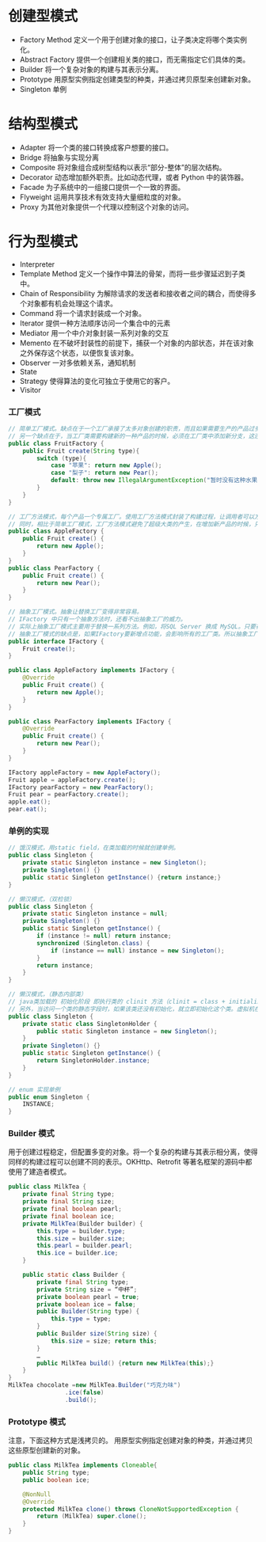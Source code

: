 # 创建型模式

- Factory Method 定义一个用于创建对象的接口，让子类决定将哪个类实例化。
- Abstract Factory 提供一个创建相关类的接口，而无需指定它们具体的类。
- Builder 将一个复杂对象的构建与其表示分离。
- Prototype 用原型实例指定创建类型的种类，并通过拷贝原型来创建新对象。
- Singleton 单例

# 结构型模式

- Adapter 将一个类的接口转换成客户想要的接口。
- Bridge 将抽象与实现分离
- Composite 将对象组合成树型结构以表示“部分-整体”的层次结构。
- Decorator 动态增加额外职责。比如动态代理，或者 Python 中的装饰器。
- Facade 为子系统中的一组接口提供一个一致的界面。
- Flyweight 运用共享技术有效支持大量细粒度的对象。
- Proxy 为其他对象提供一个代理以控制这个对象的访问。

# 行为型模式

- Interpreter
- Template Method 定义一个操作中算法的骨架，而将一些步骤延迟到子类中。
- Chain of Responsibility 为解除请求的发送者和接收者之间的耦合，而使得多个对象都有机会处理这个请求。
- Command 将一个请求封装成一个对象。
- Iterator 提供一种方法顺序访问一个集合中的元素
- Mediator 用一个中介对象封装一系列对象的交互
- Memento 在不破坏封装性的前提下，捕获一个对象的内部状态，并在该对象之外保存这个状态，以便恢复该对象。
- Observer 一对多依赖关系，通知机制
- State
- Strategy 使得算法的变化可独立于使用它的客户。
- Visitor

### 工厂模式

```java
// 简单工厂模式。缺点在于一个工厂承接了太多对象创建的职责，而且如果需要生产的产品过多，会导致这个类过大。（违反单一职责）
// 另一个缺点在于，当工厂类需要构建新的一种产品的时候，必须在工厂类中添加新分支，这违反了开放封闭原则。（对扩展开放，对修改封闭）
public class FruitFactory {
    public Fruit create(String type){
        switch (type){
            case "苹果": return new Apple();
            case "梨子": return new Pear();
            default: throw new IllegalArgumentException("暂时没有这种水果");
        }
    }
}

// 工厂方法模式，每个产品一个专属工厂。使用工厂方法模式封装了构建过程，让调用者可以方便使用。
// 同时，相比于简单工厂模式，工厂方法模式避免了超级大类的产生，在增加新产品的时候，只要增加新的类和工厂类就行了。
public class AppleFactory {
    public Fruit create() {
        return new Apple();
    }
}
public class PearFactory {
    public Fruit create() {
        return new Pear();
    }
}

// 抽象工厂模式。抽象让替换工厂变得非常容易。
// IFactory 中只有一个抽象方法时，还看不出抽象工厂的威力。
// 实际上抽象工厂模式主要用于替换一系列方法。例如，将SQL Server 换成 MySQL。只要在 IFactory 中定义好增删改查四个方法，然后让其他factory实现它就好了。调用者无需知道使用什么数据库，我们就可以非常方便的换掉数据库。
// 抽象工厂模式的缺点是，如果IFactory要新增点功能，会影响所有的工厂类。所以抽象工厂模式适用于增加同类工厂的横向扩展，不适合增加新功能的纵向扩展。
public interface IFactory {
    Fruit create();
}

public class AppleFactory implements IFactory {
    @Override
    public Fruit create() {
        return new Apple();
    }
}

public class PearFactory implements IFactory {
    @Override
    public Fruit create() {
        return new Pear();
    }
}

IFactory appleFactory = new AppleFactory();
Fruit apple = appleFactory.create();
IFactory pearFactory = new PearFactory();
Fruit pear = pearFactory.create();
apple.eat();
pear.eat();
```

### 单例的实现

```java
// 饿汉模式，用static field，在类加载的时候就创建单例。
public class Singleton {
    private static Singleton instance = new Singleton();
    private Singleton() {}
    public static Singleton getInstance() {return instance;}
}

// 懒汉模式，（双检锁）
public class Singleton {
    private static Singleton instance = null;
    private Singleton() {}
    public static Singleton getInstance() {
        if (instance != null) return instance;
        synchronized (Singleton.class) {
            if (instance == null) instance = new Singleton();
        }
        return instance;
    }
}

// 懒汉模式，（静态内部类）
// java类加载的 初始化阶段 即执行类的 clinit 方法（clinit = class + initialize），包括为类的静态变量赋值和执行静态代码块的内容，但不会立即加载内部类，内部类在使用时才加载。
// 另外，当访问一个类的静态字段时，如果该类还没有初始化，就立即初始化这个类。虚拟机在加载类的clinit方法时，会保证clinit在多线程中被正确加锁和同步，从而实现线程安全。
public class Singleton {
    private static class SingletonHolder {
        public static Singleton instance = new Singleton();
    }
    private Singleton() {}
    public static Singleton getInstance() {
        return SingletonHolder.instance;
    }
}

// enum 实现单例
public enum Singleton {
    INSTANCE;
}
```

### Builder 模式

用于创建过程稳定，但配置多变的对象。将一个复杂的构建与其表示相分离，使得同样的构建过程可以创建不同的表示。OKHttp、Retrofit 等著名框架的源码中都使用了建造者模式。

```java
public class MilkTea {
    private final String type;
    private final String size;
    private final boolean pearl;
    private final boolean ice;
    private MilkTea(Builder builder) {
        this.type = builder.type;
        this.size = builder.size;
        this.pearl = builder.pearl;
        this.ice = builder.ice;
    }

    public static class Builder {
        private final String type;
        private String size = “中杯”;
        private boolean pearl = true;
        private boolean ice = false;
        public Builder(String type) {
            this.type = type;
        }
        public Builder size(String size) {
            this.size = size; return this;
        }
        …
        public MilkTea build() {return new MilkTea(this);}
    }
}
MilkTea chocolate =new MilkTea.Builder("巧克力味")
                .ice(false)
                .build();
```

### Prototype 模式

注意，下面这种方式是浅拷贝的。
用原型实例指定创建对象的种类，并通过拷贝这些原型创建新的对象。

```java
public class MilkTea implements Cloneable{
    public String type;
    public boolean ice;

    @NonNull
    @Override
    protected MilkTea clone() throws CloneNotSupportedException {
        return (MilkTea) super.clone();
    }
}
```
